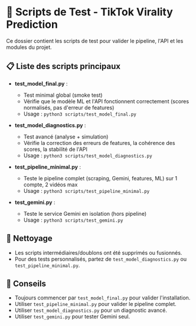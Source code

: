 # 🧪 Scripts de Test - TikTok Virality Prediction

Ce dossier contient les scripts de test pour valider le pipeline, l'API et les modules du projet.

## 📋 Liste des scripts principaux

- **test_model_final.py** :

  - Test minimal global (smoke test)
  - Vérifie que le modèle ML et l'API fonctionnent correctement (scores normalisés, pas d'erreur de features)
  - Usage : `python3 scripts/test_model_final.py`

- **test_model_diagnostics.py** :

  - Test avancé (analyse + simulation)
  - Vérifie la correction des erreurs de features, la cohérence des scores, la stabilité de l'API
  - Usage : `python3 scripts/test_model_diagnostics.py`

- **test_pipeline_minimal.py** :

  - Teste le pipeline complet (scraping, Gemini, features, ML) sur 1 compte, 2 vidéos max
  - Usage : `python3 scripts/test_pipeline_minimal.py`

- **test_gemini.py** :
  - Teste le service Gemini en isolation (hors pipeline)
  - Usage : `python3 scripts/test_gemini.py`

## 🧹 Nettoyage

- Les scripts intermédiaires/doublons ont été supprimés ou fusionnés.
- Pour des tests personnalisés, partez de `test_model_diagnostics.py` ou `test_pipeline_minimal.py`.

## 🚀 Conseils

- Toujours commencer par `test_model_final.py` pour valider l'installation.
- Utiliser `test_pipeline_minimal.py` pour valider le pipeline complet.
- Utiliser `test_model_diagnostics.py` pour un diagnostic avancé.
- Utiliser `test_gemini.py` pour tester Gemini seul.
